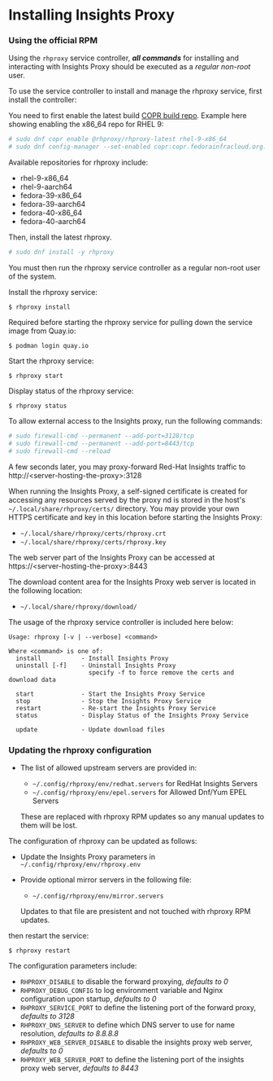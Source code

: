 # Installing Insights Proxy

### Using the official RPM

Using the `rhproxy` service controller, ***all commands*** for installing and interacting with Insights Proxy should be executed as a *regular non-root* user. 

To use the service controller to install and manage the rhproxy service, first install the controller:

You need to first enable the latest build [COPR build repo](https://copr.fedorainfracloud.org/coprs/g/rhproxy/rhproxy-latest). Example here showing enabling the x86_64 repo for RHEL 9:

```sh
# sudo dnf copr enable @rhproxy/rhproxy-latest rhel-9-x86_64
# sudo dnf config-manager --set-enabled copr:copr.fedorainfracloud.org:group_rhproxy:rhproxy-latest
```

Available repositories for rhproxy include:

- rhel-9-x86_64
- rhel-9-aarch64
- fedora-39-x86_64
- fedora-39-aarch64
- fedora-40-x86_64
- fedora-40-aarch64


Then, install the latest rhproxy.

```sh
# sudo dnf install -y rhproxy
```

You must then run the rhproxy service controller as a regular non-root user of the system.

Install the rhproxy service:

```
$ rhproxy install
```

Required before starting the rhproxy service for pulling down the
service image from Quay.io:

```
$ podman login quay.io  
```


Start the rhproxy service:
```
$ rhproxy start
```

Display status of the rhproxy service:
```
$ rhproxy status
```

To allow external access to the Insights proxy, run the following commands:

```sh
# sudo firewall-cmd --permanent --add-port=3128/tcp 
# sudo firewall-cmd --permanent --add-port=8443/tcp
# sudo firewall-cmd --reload
```

A few seconds later, you may proxy-forward Red-Hat Insights traffic to http://\<server-hosting-the-proxy\>:3128

When running the Insights Proxy, a self-signed certificate is created for accessing any resources served by the proxy 
nd is stored in the host's `~/.local/share/rhproxy/certs/` directory. You may provide your own
HTTPS certificate and key in this location before starting the Insights Proxy:

- `~/.local/share/rhproxy/certs/rhproxy.crt`
- `~/.local/share/rhproxy/certs/rhproxy.key`

The web server part of the Insights Proxy can be accessed at https://\<server-hosting-the-proxy\>:8443

The download content area for the Insights Proxy web server is located in the following location:

- `~/.local/share/rhproxy/download/`

The usage of the rhproxy service controller is included here below:

```
Usage: rhproxy [-v | --verbose] <command>

Where <command> is one of:
  install           - Install Insights Proxy
  uninstall [-f]    - Uninstall Insights Proxy
                      specify -f to force remove the certs and download data

  start             - Start the Insights Proxy Service
  stop              - Stop the Insights Proxy Service
  restart           - Re-start the Insights Proxy Service
  status            - Display Status of the Insights Proxy Service

  update            - Update download files
```

### Updating the rhproxy configuration



- The list of allowed upstream servers are provided in:
  - `~/.config/rhproxy/env/redhat.servers` for RedHat Insights Servers
  - `~/.config/rhproxy/env/epel.servers` for Allowed Dnf/Yum EPEL Servers

  These are replaced with rhproxy RPM updates so any manual updates to them will be lost.

The configuration of rhproxy can be updated as follows:

- Update the Insights Proxy parameters in `~/.config/rhproxy/env/rhproxy.env` 
- Provide optional mirror servers in the following file:
  - `~/.config/rhproxy/env/mirror.servers`

  Updates to that file are presistent and not touched with rhproxy RPM updates.

then restart the service:

```
$ rhproxy restart
```

The configuration parameters include:

- `RHPROXY_DISABLE` to disable the forward proxying, _defaults to 0_
- `RHPROXY_DEBUG_CONFIG` to log environment variable and Nginx configuration upon startup, _defaults to 0_
- `RHPROXY_SERVICE_PORT` to define the listening port of the forward proxy, _defaults to 3128_
- `RHPROXY_DNS_SERVER` to define which DNS server to use for name resolution, _defaults to 8.8.8.8_
- `RHPROXY_WEB_SERVER_DISABLE` to disable the insights proxy web server, _defaults to 0_
- `RHPROXY_WEB_SERVER_PORT` to define the listening port of the insights proxy web server, _defaults to 8443_



